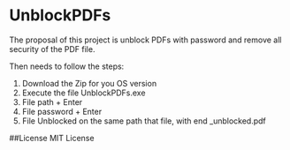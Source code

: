 # UnblockPDFs
The proposal of this project is unblock PDFs with password and remove all security of the PDF file.

Then needs to follow the steps:
1. Download the Zip for you OS version
2. Execute the file UnblockPDFs.exe
3. File path + Enter
4. File password + Enter
5. File Unblocked on the same path that file, with end _unblocked.pdf

##License
MIT License
